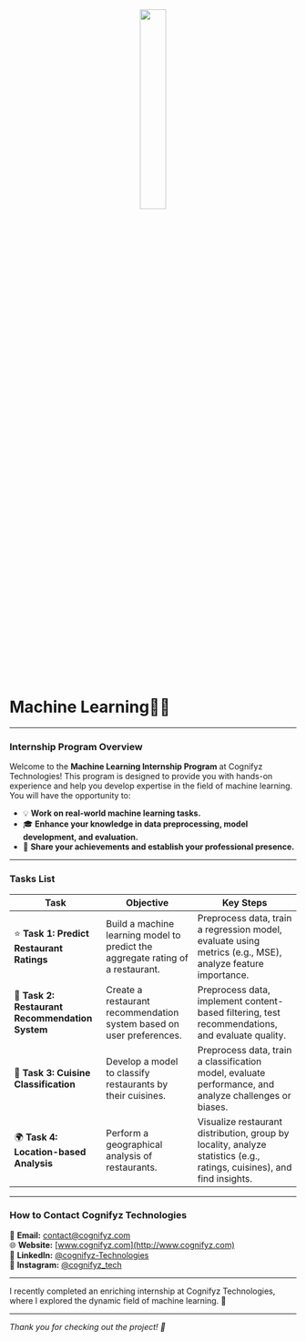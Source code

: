 <div align='center'><img style="width:30%" src='https://github.com/user-attachments/assets/242dd9e8-8c2a-4578-ad04-1ade8e3d158a'/></div>

# Machine Learning🧑‍💻

---

### **Internship Program Overview**

Welcome to the **Machine Learning Internship Program** at Cognifyz Technologies! This program is designed to provide you with hands-on experience and help you develop expertise in the field of machine learning. You will have the opportunity to:

- 💡 **Work on real-world machine learning tasks.**
- 🎓 **Enhance your knowledge in data preprocessing, model development, and evaluation.**
- 🌟 **Share your achievements and establish your professional presence.**

---

### **Tasks List**

| **Task**                   | **Objective**                                                                 | **Key Steps**                                                                                                      |
|----------------------------|-------------------------------------------------------------------------------|------------------------------------------------------------------------------------------------------------------|
| ⭐ **Task 1: Predict Restaurant Ratings** | Build a machine learning model to predict the aggregate rating of a restaurant. | Preprocess data, train a regression model, evaluate using metrics (e.g., MSE), analyze feature importance.        |
| 🍴 **Task 2: Restaurant Recommendation System** | Create a restaurant recommendation system based on user preferences.            | Preprocess data, implement content-based filtering, test recommendations, and evaluate quality.                   |
| 🥘 **Task 3: Cuisine Classification** | Develop a model to classify restaurants by their cuisines.                     | Preprocess data, train a classification model, evaluate performance, and analyze challenges or biases.             |
| 🌍 **Task 4: Location-based Analysis** | Perform a geographical analysis of restaurants.                                | Visualize restaurant distribution, group by locality, analyze statistics (e.g., ratings, cuisines), and find insights. |

---

### **How to Contact Cognifyz Technologies**

📧 **Email:** contact@cognifyz.com  
🌐 **Website:** [www.cognifyz.com](http://www.cognifyz.com)  
💼 **LinkedIn:** [@cognifyz-Technologies](https://www.linkedin.com/company/cognifyz-technologies)  
📸 **Instagram:** [@cognifyz_tech](https://www.instagram.com/cognifyz_tech)  

---

I recently completed an enriching internship at Cognifyz Technologies, where I explored the dynamic field of machine learning. 🌟

---

_Thank you for checking out the project! 🌟_
